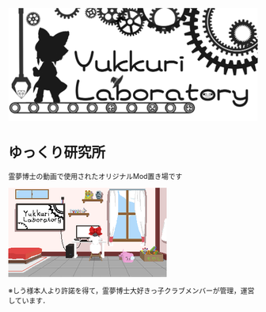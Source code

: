 
<img src="https://github.com/YukkuriLaboratory/.github/blob/main/images/YukkuriLaboratory_icon3.png?raw=true">

# ゆっくり研究所

霊夢博士の動画で使用されたオリジナルMod置き場です

<img src="https://github.com/YukkuriLaboratory/.github/blob/main/images/yuku_lab.gif">

※しう様本人より許諾を得て，霊夢博士大好きっ子クラブメンバーが管理，運営しています．
